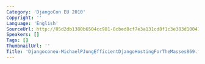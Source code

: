 ```yaml
---
Category: 'DjangoCon EU 2010'
Copyright: ''
Language: 'English'
SourceUrl: http://05d2db1380b6504cc981-8cbed8cf7e3a131cd8f1c3e383d10041.r93.cf2.rackcdn.com/djangocon-eu-2010/Djangoconeu-MichaelPJungEfficientDjangoHostingForTheMasses869.flv
Speakers: []
Tags: []
ThumbnailUrl: ''
Title: 'Djangoconeu-MichaelPJungEfficientDjangoHostingForTheMasses869.flv'
---
```


